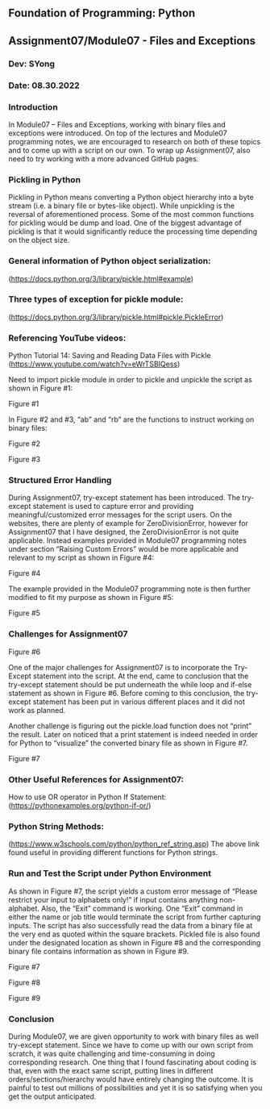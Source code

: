 ## Foundation of Programming: Python
## Assignment07/Module07 - Files and Exceptions
### Dev: SYong
### Date: 08.30.2022

### Introduction
In Module07 – Files and Exceptions, working with binary files and exceptions were introduced. On top of the lectures and Module07 programming notes,  we are encouraged to research on both of these topics and to come up with a script on our own. To wrap up Assignment07, also need to try working with a more advanced GitHub pages. 


### Pickling in Python
Pickling in Python means converting a Python object hierarchy into a byte stream (i.e. a binary file or bytes-like object). While unpickling is the reversal of aforementioned process. 
Some of the most common functions for pickling would be dump and load. 
One of the biggest advantage of pickling is that it would significantly reduce the processing time depending on the object size. 


### General information of Python object serialization:  
(https://docs.python.org/3/library/pickle.html#example)

### Three types of exception for pickle module: 
(https://docs.python.org/3/library/pickle.html#pickle.PickleError)

### Referencing YouTube videos: 
Python Tutorial 14: Saving and Reading Data Files with Pickle
(https://www.youtube.com/watch?v=eWrTSBIQess)

Need to import pickle module in order to pickle and unpickle the script as shown in Figure #1: 
 
Figure #1

In Figure #2 and #3, “ab” and “rb” are the functions to instruct working on binary files: 
 
Figure #2

 
Figure #3

### Structured Error Handling
During Assignment07, try-except statement has been introduced. The try-except statement is used to capture error and providing meaningful/customized error messages for the script users. 
On the websites, there are plenty of example for ZeroDivisionError, however for Assignment07 that I have designed, the ZeroDivisionError is not quite applicable. Instead examples provided in Module07 programming notes under section “Raising Custom Errors” would be more applicable and relevant to my script as shown in Figure #4: 
 
Figure #4

The example provided in the Module07 programming note is then further modified to fit my purpose as shown in Figure #5: 
 
Figure #5

### Challenges for Assignment07
 
Figure #6

One of the major challenges for Assignment07 is to incorporate the Try-Except statement into the script. At the end, came to conclusion that the try-except statement should be put underneath the while loop and if-else statement as shown in Figure #6. Before coming to this conclusion, the try-except statement has been put in various different places and it did not work as planned. 

Another challenge is figuring out the pickle.load function does not “print” the result. Later on noticed that a print statement is indeed needed in order for Python to “visualize” the converted binary file as shown in Figure #7. 
 
Figure #7

### Other Useful References for Assignment07: 
How to use OR operator in Python If Statement: 
(https://pythonexamples.org/python-if-or/)

### Python String Methods: 
(https://www.w3schools.com/python/python_ref_string.asp)
The above link found useful in providing different functions for Python strings. 

### Run and Test the Script under Python Environment
As shown in Figure #7, the script yields a custom error message of “Please restrict your input to alphabets only!” if input contains anything non-alphabet. 
Also, the “Exit” command is working. One “Exit” command in either the name or job title would terminate the script from further capturing inputs. 
The script has also successfully read the data from a binary file at the very end as quoted within the square brackets. 
Pickled file is also found under the designated location as shown in Figure #8 and the corresponding binary file contains information as shown in Figure #9.  
 
Figure #7

 
Figure #8

 
Figure #9

### Conclusion
During Module07, we are given opportunity to work with binary files as well try-except statement. Since we have to come up with our own script from scratch, it was quite challenging and time-consuming in doing corresponding research. 
One thing that I found fascinating about coding is that, even with the exact same script, putting lines in different orders/sections/hierarchy would have entirely changing the outcome. It is painful to test out millions of possibilities and yet it is so satisfying when you get the output anticipated. 



